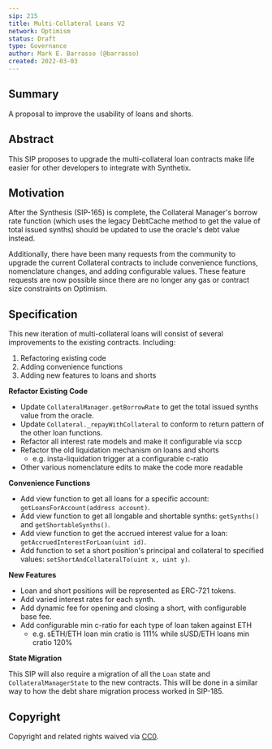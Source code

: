 ```yaml
---
sip: 215
title: Multi-Collateral Loans V2
network: Optimism
status: Draft
type: Governance
author: Mark E. Barrasso (@barrasso)
created: 2022-03-03
---
```


## Summary

A proposal to improve the usability of loans and shorts.

## Abstract

This SIP proposes to upgrade the multi-collateral loan contracts make life easier for other developers to integrate with Synthetix.

## Motivation

After the Synthesis (SIP-165) is complete, the Collateral Manager's borrow rate function (which uses the legacy DebtCache method to get the value of total issued synths) should be updated to use the oracle's debt value instead.

Additionally, there have been many requests from the community to upgrade the current Collateral contracts to include convenience functions, nomenclature changes, and adding configurable values. These feature requests are now possible since there are no longer any gas or contract size constraints on Optimism.

## Specification

This new iteration of multi-collateral loans will consist of several improvements to the existing contracts. Including:

1. Refactoring existing code
2. Adding convenience functions
3. Adding new features to loans and shorts

**Refactor Existing Code**

- Update `CollateralManager.getBorrowRate` to get the total issued synths value from the oracle.
- Update `Collateral._repayWithCollateral` to conform to return pattern of the other loan functions.
- Refactor all interest rate models and make it configurable via sccp
- Refactor the old liquidation mechanism on loans and shorts
  - e.g. insta-liquidation trigger at a configurable c-ratio
- Other various nomenclature edits to make the code more readable

**Convenience Functions**

- Add view function to get all loans for a specific account: `getLoansForAccount(address account)`.
- Add view function to get all longable and shortable synths: `getSynths()` and `getShortableSynths()`.
- Add view function to get the accrued interest value for a loan: `getAccruedInterestForLoan(uint id)`.
- Add function to set a short position's principal and collateral to specified values: `setShortAndCollateralTo(uint x, uint y)`.

**New Features**

- Loan and short positions will be represented as ERC-721 tokens.
- Add varied interest rates for each synth.
- Add dynamic fee for opening and closing a short, with configurable base fee.
- Add configurable min c-ratio for each type of loan taken against ETH
  - e.g. sETH/ETH loan min cratio is 111% while sUSD/ETH loans min cratio 120%

**State Migration**

This SIP will also require a migration of all the `Loan` state and `CollateralManagerState` to the new contracts.
This will be done in a similar way to how the debt share migration process worked in SIP-185.

## Copyright

Copyright and related rights waived via [CC0](https://creativecommons.org/publicdomain/zero/1.0/).
